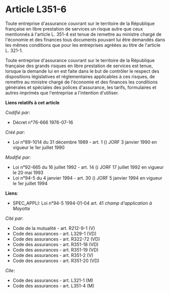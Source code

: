 # Article L351-6

Toute entreprise d'assurance couvrant sur le territoire de la République française en libre prestation de services un risque
autre que ceux mentionnés à l'article L. 351-4 est tenue de remettre au ministre chargé de l'économie et des finances tous
documents pouvant lui être demandés dans les mêmes conditions que pour les entreprises agréées au titre de l'article L.
321-1.

Toute entreprise d'assurance couvrant sur le territoire de la République française des grands risques en libre prestation de
services est tenue, lorsque la demande lui en est faite dans le but de contrôler le respect des dispositions législatives et
réglementaires applicables à ces risques, de remettre au ministre chargé de l'économie et des finances les conditions
générales et spéciales des polices d'assurance, les tarifs, formulaires et autres imprimés que l'entreprise a l'intention
d'utiliser.

**Liens relatifs à cet article**

_Codifié par_:

  - Décret n°76-666 1976-07-16

_Créé par_:

  - Loi n°89-1014 du 31 décembre 1989 - art. 1 () JORF 3 janvier 1990 en vigueur le 1er juillet 1990

_Modifié par_:

  - Loi n°92-665 du 16 juillet 1992 - art. 14 () JORF 17 juillet 1992 en vigueur le 20 mai 1993
  - Loi n°94-5 du 4 janvier 1994 - art. 30 () JORF 5 janvier 1994 en vigueur le 1er juillet 1994

**Liens**:

  - SPEC_APPLI: Loi n°94-5 1994-01-04 art. 41 *champ d'application à Mayotte*

_Cité par_:

  - Code de la mutualité - art. R212-9-1 (V)
  - Code des assurances - art. L329-1 (VD)
  - Code des assurances - art. R322-72 (VD)
  - Code des assurances - art. R351-18 (VD)
  - Code des assurances - art. R351-19 (VD)
  - Code des assurances - art. R351-2 (V)
  - Code des assurances - art. R351-20 (VD)

_Cite_:

  - Code des assurances - art. L321-1 (M)
  - Code des assurances - art. L351-4 (M)
